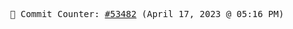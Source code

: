 <p align="center">
    <samp>
        📮 Commit Counter: <a href="https://github.com/Javascript-void0/Javascript-void0/commits/main">#53482</a> (April 17, 2023 @ 05:16 PM)
    </samp>
</p>